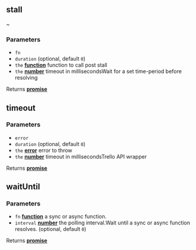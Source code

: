 <!-- Generated by documentation.js. Update this documentation by updating the source code. -->

## stall

~

### Parameters

-   `fn`  
-   `duration`   (optional, default `0`)
-   `the` **[function][1]** function to call post stall
-   `the` **[number][2]** timeout in millisecondsWait for a set time-period before resolving

Returns **[promise][3]** 

## timeout

### Parameters

-   `error`  
-   `duration`   (optional, default `0`)
-   `the` **[error][4]** error to throw
-   `the` **[number][2]** timeout in millisecondsTrello API wrapper

Returns **[promise][3]** 

## waitUntil

### Parameters

-   `fn` **[function][1]** a sync or async function.
-   `interval` **[number][2]** the polling interval.Wait until a sync or async function resolves. (optional, default `0`)

Returns **[promise][3]** 

[1]: https://developer.mozilla.org/docs/Web/JavaScript/Reference/Statements/function

[2]: https://developer.mozilla.org/docs/Web/JavaScript/Reference/Global_Objects/Number

[3]: https://developer.mozilla.org/docs/Web/JavaScript/Reference/Global_Objects/Promise

[4]: https://developer.mozilla.org/docs/Web/JavaScript/Reference/Global_Objects/Error

